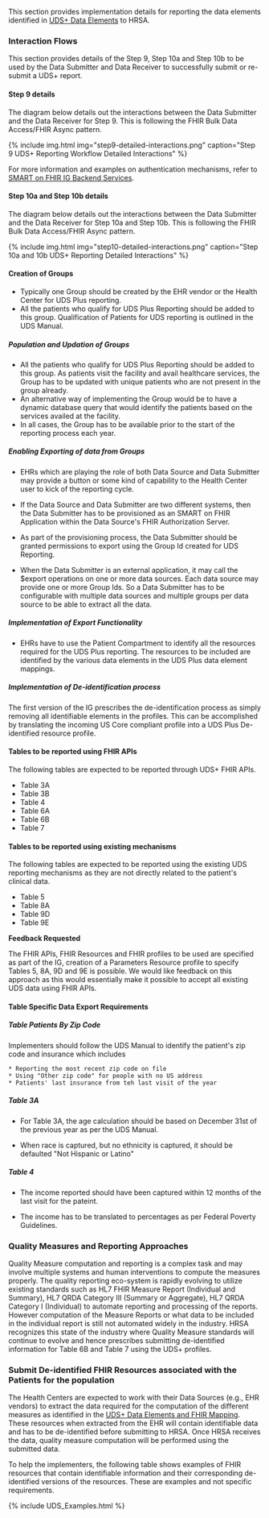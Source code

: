 This section provides implementation details for reporting the data elements identified in [UDS+ Data Elements](dataelements.html) to HRSA.

### Interaction Flows

This section provides details of the Step 9, Step 10a and Step 10b to be used by the Data Submitter and Data Receiver to successfully submit or re-submit a UDS+ report.

#### Step 9 details

The diagram below details out the interactions between the Data Submitter and the Data Receiver for Step 9. This is following the FHIR Bulk Data Access/FHIR Async pattern.


{% include img.html img="step9-detailed-interactions.png" caption="Step 9 UDS+ Reporting Workflow Detailed Interactions" %} 

For more information and examples on authentication mechanisms, refer to [SMART on FHIR IG Backend Services]({{site.data.fhir.smartapplaunch}}/backend-services.html).

#### Step 10a and Step 10b details

The diagram below details out the interactions between the Data Submitter and the Data Receiver for Step 10a and Step 10b. This is following the FHIR Bulk Data Access/FHIR Async pattern.


{% include img.html img="step10-detailed-interactions.png" caption="Step 10a and 10b UDS+ Reporting Detailed Interactions" %} 

#### Creation of Groups

* Typically one Group should be created by the EHR vendor or the Health Center for UDS Plus reporting. 
* All the patients who qualify for UDS Plus Reporting should be added to this group. Qualification of Patients for UDS reporting is outlined in the UDS Manual.

##### Population and Updation of Groups

* All the patients who qualify for UDS Plus Reporting should be added to this group. As patients visit the facility and avail healthcare services, the Group has to be updated with unique patients who are not present in the group already. 
* An alternative way of implementing the Group would be to have a dynamic database query that would identify the patients based on the services availed at the facility. 
* In all cases, the Group has to be available prior to the start of the reporting process each year.

##### Enabling Exporting of data from Groups

* EHRs which are playing the role of both Data Source and Data Submitter may provide a button or some kind of capability to the Health Center user to kick of the reporting cycle. 

* If the Data Source and Data Submitter are two different systems, then the Data Submitter has to be provisioned as an SMART on FHIR Application within the Data Source's FHIR Authorization Server. 
* As part of the provisioning process, the Data Submitter should be granted permissions to export using the Group Id created for UDS Reporting. 
* When the Data Submitter is an external application, it may call the $export operations on one or more data sources. Each data source may provide one or more Group Ids. So a Data Submitter has to be configurable with multiple data sources and multiple groups per data source to be able to extract all the data.  

##### Implementation of Export Functionality

* EHRs have to use the Patient Compartment to identify all the resources required for the UDS Plus reporting. The resources to be included are identified by the various data elements in the UDS Plus data element mappings. 


##### Implementation of De-identification process 

The first version of the IG prescribes the de-identification process as simply removing all identifiable elements in the profiles. This can be accomplished by translating the incoming US Core compliant profile into a UDS Plus De-identified resource profile.


#### Tables to be reported using FHIR APIs

The following tables are expected to be reported through UDS+ FHIR APIs.

* Table 3A
* Table 3B
* Table 4
* Table 6A
* Table 6B
* Table 7


#### Tables to be reported using existing mechanisms

The following tables are expected to be reported using the existing UDS reporting mechanisms as they are not directly related to the patient's clinical data.

* Table 5
* Table 8A
* Table 9D
* Table 9E

**Feedback Requested** 

The FHIR APIs, FHIR Resources and FHIR profiles to be used are specified as part of the IG, creation of a Parameters Resource profile to specify Tables 5, 8A, 9D and 9E is possible. We would like feedback on this approach as this would essentially make it possible to accept all existing UDS data using FHIR APIs.


#### Table Specific Data Export Requirements

##### Table Patients By Zip Code

Implementers should follow the UDS Manual to identify the patient's zip code and insurance which includes 

	* Reporting the most recent zip code on file
	* Using "Other zip code" for people with no US address 
	* Patients' last insurance from teh last visit of the year

##### Table 3A

* For Table 3A, the age calculation should be based on December 31st of the previous year as per the UDS Manual. 

* When race is captured, but no ethnicity is captured, it should be defaulted "Not Hispanic or Latino"

##### Table 4

* The income reported should have been captured within 12 months of the last visit for the pateint.

* The income has to be translated to percentages as per Federal Poverty Guidelines. 

### Quality Measures and Reporting Approaches

Quality Measure computation and reporting is a complex task and may involve multiple systems and human interventions to compute the measures properly. The quality reporting eco-system is rapidly evolving to utilize existing standards such as HL7 FHIR Measure Report (Individual and Summary), HL7 QRDA Category III (Summary or Aggregate), HL7 QRDA Category I (Individual) to automate reporting and processing of the reports. However computation of the Measure Reports or what data to be included in the individual report is still not automated widely in the industry.  HRSA recognizes this state of the industry where Quality Measure standards will continue to evolve and hence prescribes submitting de-identified information for Table 6B and Table 7 using the UDS+ profiles.

### Submit De-identified FHIR Resources associated with the Patients for the population

The Health Centers are expected to work with their Data Sources (e.g., EHR vendors) to extract the data required for the computation of the different measures as identified in the [UDS+ Data Elements and FHIR Mapping](dataelements.html#analysis-of-the-table-6b-and-7-quality-of-care-measures-and-health-outcomes-and-disparities). These resources when extracted from the EHR will contain identifiable data and has to be de-identified before submitting to HRSA. Once HRSA receives the data, quality measure computation will be performed using the submitted data. 

To help the implementers, the following table shows examples of FHIR resources that contain identifiable information and their corresponding de-identified versions of the resources. These are examples and not specific requirements. 

{% include UDS_Examples.html %} 

